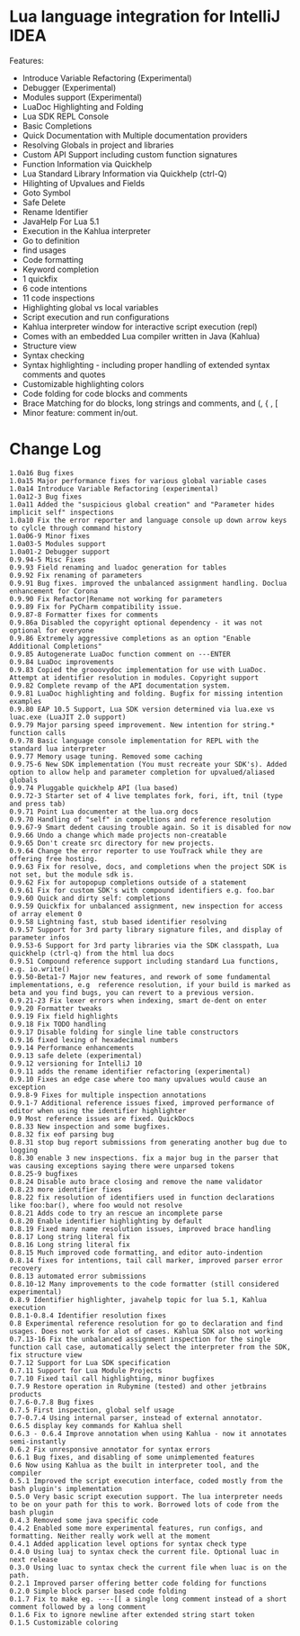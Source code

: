 Lua language integration for IntelliJ IDEA
==========================================

Features:

 * Introduce Variable Refactoring (Experimental)
 * Debugger (Experimental)
 * Modules support (Experimental)
 * LuaDoc Highlighting and Folding
 * Lua SDK REPL Console
 * Basic Completions
 * Quick Documentation with Multiple documentation providers
 * Resolving Globals in project and libraries
 * Custom API Support including custom function signatures
 * Function Information via Quickhelp
 * Lua Standard Library Information via Quickhelp (ctrl-Q)
 * Hilighting of Upvalues and Fields
 * Goto Symbol
 * Safe Delete
 * Rename Identifier
 * JavaHelp For Lua 5.1
 * Execution in the Kahlua interpreter
 * Go to definition
 * find usages
 * Code formatting
 * Keyword completion
 * 1 quickfix
 * 6 code intentions
 * 11 code inspections
 * Highlighting global vs local variables
 * Script execution and run configurations
 * Kahlua interpreter window for interactive script execution (repl)
 * Comes with an embedded Lua compiler written in Java (Kahlua)
 * Structure view
 * Syntax checking
 * Syntax highlighting - including proper handling of extended syntax comments and quotes
 * Customizable highlighting colors
 * Code folding for code blocks and comments
 * Brace Matching for do blocks, long strings and comments, and (, { , [
 * Minor feature: comment in/out. 


Change Log
==========
    1.0a16 Bug fixes
    1.0a15 Major performance fixes for various global variable cases
    1.0a14 Introduce Variable Refactoring (experimental)
    1.0a12-3 Bug fixes
    1.0a11 Added the "suspicious global creation" and "Parameter hides implicit self" inspections
    1.0a10 Fix the error reporter and language console up down arrow keys to cylcle through command history
    1.0a06-9 Minor fixes
    1.0a03-5 Modules support
    1.0a01-2 Debugger support
    0.9.94-5 Misc Fixes
    0.9.93 Field renaming and luadoc generation for tables
    0.9.92 Fix renaming of parameters
    0.9.91 Bug fixes. improved the unbalanced assignment handling. Doclua enhancement for Corona
    0.9.90 Fix Refactor|Rename not working for parameters
    0.9.89 Fix for PyCharm compatibility issue.
    0.9.87-8 Formatter fixes for comments
    0.9.86a Disabled the copyright optional dependency - it was not optional for everyone
    0.9.86 Extremely aggressive completions as an option "Enable Additional Completions"
    0.9.85 Autogenerate LuaDoc function comment on ---ENTER
    0.9.84 LuaDoc improvements
    0.9.83 Copied the grooovydoc implementation for use with LuaDoc. Attempt at identifier resolution in modules. Copyright support
    0.9.82 Complete revamp of the API documentation system.
    0.9.81 LuaDoc highlighting and folding. Bugfix for missing intention examples
    0.9.80 EAP 10.5 Support, Lua SDK version determined via lua.exe vs luac.exe (LuaJIT 2.0 support)
    0.9.79 Major parsing speed improvement. New intention for string.* function calls
    0.9.78 Basic language console implementation for REPL with the standard lua interpreter
    0.9.77 Memory usage tuning. Removed some caching
    0.9.75-6 New SDK implementation (You must recreate your SDK's). Added option to allow help and parameter completion for upvalued/aliased globals
    0.9.74 Pluggable quickhelp API (lua based)
    0.9.72-3 Starter set of 4 live templates fork, fori, ift, tnil (type and press tab)
    0.9.71 Point Lua documenter at the lua.org docs
    0.9.70 Handling of "self" in compeltions and reference resolution
    0.9.67-9 Smart dedent causing trouble again. So it is disabled for now
    0.9.66 Undo a change which made projects non-creatable
    0.9.65 Don't create src directory for new projects.
    0.9.64 Change the error reporter to use YouTrack while they are offering free hosting.
    0.9.63 Fix for resolve, docs, and completions when the project SDK is not set, but the module sdk is.
    0.9.62 Fix for autopopup completions outside of a statement
    0.9.61 Fix for custom SDK's with compound identifiers e.g. foo.bar
    0.9.60 Quick and dirty self: completions
    0.9.59 Quickfix for unbalanced assignment, new inspection for access of array element 0
    0.9.58 Lightning fast, stub based identifier resolving
    0.9.57 Support for 3rd party library signature files, and display of parameter infos
    0.9.53-6 Support for 3rd party libraries via the SDK classpath, Lua quickhelp (ctrl-q) from the html lua docs
    0.9.51 Compound reference support including standard Lua functions, e.g. io.write()
    0.9.50-Beta1-7 Major new features, and rework of some fundamental implementations, e.g  reference resolution, if your build is marked as beta and you find bugs, you can revert to a previous version.
    0.9.21-23 Fix lexer errors when indexing, smart de-dent on enter 
    0.9.20 Formatter tweaks 
    0.9.19 Fix field highlights
    0.9.18 Fix TODO handling 
    0.9.17 Disable folding for single line table constructors 
    0.9.16 fixed lexing of hexadecimal numbers 
    0.9.14 Performance enhancements 
    0.9.13 safe delete (experimental) 
    0.9.12 versioning for IntelliJ 10
    0.9.11 adds the rename identifier refactoring (experimental) 
    0.9.10 Fixes an edge case where too many upvalues would cause an exception 
    0.9.8-9 Fixes for multiple inspection annotations 
    0.9.1-7 Additional reference issues fixed, improved performance of editor when using the identifier highlighter
    0.9 Most reference issues are fixed. QuickDocs 
    0.8.33 New inspection and some bugfixes. 
    0.8.32 fix eof parsing bug 
    0.8.31 stop bug report submissions from generating another bug due to logging 
    0.8.30 enable 3 new inspections. fix a major bug in the parser that was causing exceptions saying there were unparsed tokens 
    0.8.25-9 bugfixes 
    0.8.24 Disable auto brace closing and remove the name validator     
    0.8.23 more identifier fixes                 
    0.8.22 fix resolution of identifiers used in function declarations like foo:bar(), where foo would not resolve               
    0.8.21 Adds code to try an rescue an incomplete parse   
    0.8.20 Enable identifier highlighting by default 
    0.8.19 Fixed many name resolution issues, improved brace handling             
    0.8.17 Long string literal fix 
    0.8.16 Long string literal fix   
    0.8.15 Much improved code formatting, and editor auto-indention   
    0.8.14 fixes for intentions, tail call marker, improved parser error recovery   
    0.8.13 automated error submissions   
    0.8.10-12 Many improvements to the code formatter (still considered experimental)                  
    0.8.9 Identifier highlighter, javahelp topic for lua 5.1, Kahlua execution 
    0.8.1-0.8.4 Identifier resolution fixes 
    0.8 Experimental reference resolution for go to declaration and find usages. Does not work for alot of cases. Kahlua SDK also not working 
    0.7.13-16 Fix the unbalanced assignment inspection for the single function call case, automatically select the interpreter from the SDK, fix structure view 
    0.7.12 Support for Lua SDK specification 
    0.7.11 Support for Lua Module Projects 
    0.7.10 Fixed tail call highlighting, minor bugfixes 
    0.7.9 Restore operation in Rubymine (tested) and other jetbrains products 
    0.7.6-0.7.8 Bug fixes 
    0.7.5 First inspection, global self usage 
    0.7-0.7.4 Using internal parser, instead of external annotator. 
    0.6.5 display key commands for Kahlua shell 
    0.6.3 - 0.6.4 Improve annotation when using Kahlua - now it annotates semi-instantly 
    0.6.2 Fix unresponsive annotator for syntax errors 
    0.6.1 Bug fixes, and disabling of some unimplemented features 
    0.6 Now using Kahlua as the built in interpreter tool, and the compiler     
    0.5.1 Improved the script execution interface, coded mostly from the bash plugin's implementation             
    0.5.0 Very basic script execution support. The lua interpreter needs to be on your path for this to work. Borrowed lots of code from the bash plugin             
    0.4.3 Removed some java specific code 
    0.4.2 Enabled some more experimental features, run configs, and formatting. Neither really work well at the moment 
    0.4.1 Added application level options for syntax check type 
    0.4.0 Using luaj to syntax check the current file. Optional luac in next release 
    0.3.0 Using luac to syntax check the current file when luac is on the path. 
    0.2.1 Improved parser offering better code folding for functions 
    0.2.0 Simple block parser based code folding 
    0.1.7 Fix to make eg. ----[[ a single long comment instead of a short comment followed by a long comment 
    0.1.6 Fix to ignore newline after extended string start token 
    0.1.5 Customizable coloring 